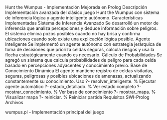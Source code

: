 Hunt the Wumpus - Implementación Mejorada en Prolog
Descripción
Implementación avanzada del clásico juego Hunt the Wumpus con sistema de inferencia lógica y agente inteligente autónomo.
Características Implementadas
Sistema de Inferencia Avanzado
Se desarrolló un motor de inferencia que analiza percepciones y deduce información sobre peligros. El sistema elimina pozos posibles cuando no hay brisa y confirma ubicaciones cuando solo existe una explicación lógica posible.
Agente Inteligente
Se implementó un agente autónomo con estrategia jerárquica de toma de decisiones que prioriza celdas seguras, calcula riesgos y usa la flecha estratégicamente cuando es necesario.
Cálculo de Probabilidades
Se agregó un sistema que calcula probabilidades de peligro para cada celda basado en percepciones adyacentes y conocimiento previo.
Base de Conocimiento Dinámica
El agente mantiene registro de celdas visitadas, seguras, peligrosas y posibles ubicaciones de amenazas, actualizando constantemente su conocimiento.
Uso
?- resolver_inteligente.     % Ejecutar agente automático
?- estado_detallado.         % Ver estado completo
?- mostrar_conocimiento.     % Ver base de conocimiento
?- mostrar_mapa.            % Visualizar mapa
?- reiniciar.               % Reiniciar partida
Requisitos
SWI-Prolog
Archivos

wumpus.pl - Implementación principal del juego
